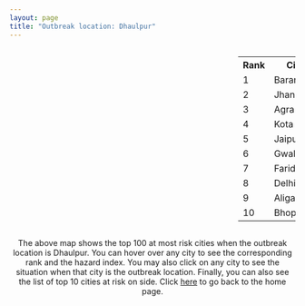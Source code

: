 ```yaml
---
layout: page
title: "Outbreak location: Dhaulpur"
---
```

<div style="width: 100%; overflow: auto;">
<div style="width: 75%; float: left;">
<div id="mapid">
<script src="https://buda-magenta.github.io/hazard_map/load_map.js"></script>

<script>
var marker_outbreak = L.marker([26.653396, 77.624206],{"autoPan": true}).addTo(map); marker_outbreak.bindTooltip("Dhaulpur").openTooltip();

var circle_1 = L.circle([24.917151, 76.696403], {"pane": "markerPane", "color": "red", "fill": true, "fillOpacity": 0.2, "fillRule": "evenodd", "lineCap": "round", "lineJoin": "round", "opacity": 1.0, "radius": 187803, "stroke": true, "weight": 3}).addTo(map);
circle_1.bindTooltip("Baran<br>rank: 1<br>hazard index: 0.187804")
circle_1.bindPopup('<a href="https://buda-magenta.github.io/hazard_map/Baran">Baran</a>')

var circle_2 = L.circle([25.531031, 78.652689], {"pane": "markerPane", "color": "red", "fill": true, "fillOpacity": 0.2, "fillRule": "evenodd", "lineCap": "round", "lineJoin": "round", "opacity": 1.0, "radius": 49329, "stroke": true, "weight": 3}).addTo(map);
circle_2.bindTooltip("Jhansi<br>rank: 2<br>hazard index: 0.049329")
circle_2.bindPopup('<a href="https://buda-magenta.github.io/hazard_map/Jhansi">Jhansi</a>')

var circle_3 = L.circle([27.175255, 78.009816], {"pane": "markerPane", "color": "red", "fill": true, "fillOpacity": 0.2, "fillRule": "evenodd", "lineCap": "round", "lineJoin": "round", "opacity": 1.0, "radius": 33053, "stroke": true, "weight": 3}).addTo(map);
circle_3.bindTooltip("Agra<br>rank: 3<br>hazard index: 0.033054")
circle_3.bindPopup('<a href="https://buda-magenta.github.io/hazard_map/Agra">Agra</a>')

var circle_4 = L.circle([25.196826, 76.000893], {"pane": "markerPane", "color": "red", "fill": true, "fillOpacity": 0.2, "fillRule": "evenodd", "lineCap": "round", "lineJoin": "round", "opacity": 1.0, "radius": 30446, "stroke": true, "weight": 3}).addTo(map);
circle_4.bindTooltip("Kota<br>rank: 4<br>hazard index: 0.030446")
circle_4.bindPopup('<a href="https://buda-magenta.github.io/hazard_map/Kota">Kota</a>')

var circle_5 = L.circle([26.915458, 75.818982], {"pane": "markerPane", "color": "red", "fill": true, "fillOpacity": 0.2, "fillRule": "evenodd", "lineCap": "round", "lineJoin": "round", "opacity": 1.0, "radius": 21242, "stroke": true, "weight": 3}).addTo(map);
circle_5.bindTooltip("Jaipur<br>rank: 5<br>hazard index: 0.021242")
circle_5.bindPopup('<a href="https://buda-magenta.github.io/hazard_map/Jaipur">Jaipur</a>')

var circle_6 = L.circle([26.203725, 78.157363], {"pane": "markerPane", "color": "red", "fill": true, "fillOpacity": 0.2, "fillRule": "evenodd", "lineCap": "round", "lineJoin": "round", "opacity": 1.0, "radius": 19194, "stroke": true, "weight": 3}).addTo(map);
circle_6.bindTooltip("Gwalior<br>rank: 6<br>hazard index: 0.019195")
circle_6.bindPopup('<a href="https://buda-magenta.github.io/hazard_map/Gwalior">Gwalior</a>')

var circle_7 = L.circle([28.402979, 77.310384], {"pane": "markerPane", "color": "red", "fill": true, "fillOpacity": 0.2, "fillRule": "evenodd", "lineCap": "round", "lineJoin": "round", "opacity": 1.0, "radius": 9714, "stroke": true, "weight": 3}).addTo(map);
circle_7.bindTooltip("Faridabad<br>rank: 7<br>hazard index: 0.009714")
circle_7.bindPopup('<a href="https://buda-magenta.github.io/hazard_map/Faridabad">Faridabad</a>')

var circle_8 = L.circle([28.651718, 77.221939], {"pane": "markerPane", "color": "red", "fill": true, "fillOpacity": 0.2, "fillRule": "evenodd", "lineCap": "round", "lineJoin": "round", "opacity": 1.0, "radius": 6049, "stroke": true, "weight": 3}).addTo(map);
circle_8.bindTooltip("Delhi<br>rank: 8<br>hazard index: 0.006049")
circle_8.bindPopup('<a href="https://buda-magenta.github.io/hazard_map/Delhi">Delhi</a>')

var circle_9 = L.circle([27.876990, 78.137290], {"pane": "markerPane", "color": "red", "fill": true, "fillOpacity": 0.2, "fillRule": "evenodd", "lineCap": "round", "lineJoin": "round", "opacity": 1.0, "radius": 5759, "stroke": true, "weight": 3}).addTo(map);
circle_9.bindTooltip("Aligarh<br>rank: 9<br>hazard index: 0.005760")
circle_9.bindPopup('<a href="https://buda-magenta.github.io/hazard_map/Aligarh">Aligarh</a>')

var circle_10 = L.circle([23.258486, 77.401989], {"pane": "markerPane", "color": "red", "fill": true, "fillOpacity": 0.2, "fillRule": "evenodd", "lineCap": "round", "lineJoin": "round", "opacity": 1.0, "radius": 4857, "stroke": true, "weight": 3}).addTo(map);
circle_10.bindTooltip("Bhopal<br>rank: 10<br>hazard index: 0.004857")
circle_10.bindPopup('<a href="https://buda-magenta.github.io/hazard_map/Bhopal">Bhopal</a>')

var circle_11 = L.circle([24.500000, 77.500000], {"pane": "markerPane", "color": "red", "fill": true, "fillOpacity": 0.2, "fillRule": "evenodd", "lineCap": "round", "lineJoin": "round", "opacity": 1.0, "radius": 4242, "stroke": true, "weight": 3}).addTo(map);
circle_11.bindTooltip("Guna<br>rank: 11<br>hazard index: 0.004242")
circle_11.bindPopup('<a href="https://buda-magenta.github.io/hazard_map/Guna">Guna</a>')

var circle_12 = L.circle([27.177366, 78.389912], {"pane": "markerPane", "color": "red", "fill": true, "fillOpacity": 0.2, "fillRule": "evenodd", "lineCap": "round", "lineJoin": "round", "opacity": 1.0, "radius": 3985, "stroke": true, "weight": 3}).addTo(map);
circle_12.bindTooltip("Firozabad<br>rank: 12<br>hazard index: 0.003986")
circle_12.bindPopup('<a href="https://buda-magenta.github.io/hazard_map/Firozabad">Firozabad</a>')

var circle_13 = L.circle([26.166667, 77.500000], {"pane": "markerPane", "color": "red", "fill": true, "fillOpacity": 0.2, "fillRule": "evenodd", "lineCap": "round", "lineJoin": "round", "opacity": 1.0, "radius": 3651, "stroke": true, "weight": 3}).addTo(map);
circle_13.bindTooltip("Morena<br>rank: 13<br>hazard index: 0.003651")
circle_13.bindPopup('<a href="https://buda-magenta.github.io/hazard_map/Morena">Morena</a>')

var circle_14 = L.circle([26.229141, 76.304533], {"pane": "markerPane", "color": "red", "fill": true, "fillOpacity": 0.2, "fillRule": "evenodd", "lineCap": "round", "lineJoin": "round", "opacity": 1.0, "radius": 3355, "stroke": true, "weight": 3}).addTo(map);
circle_14.bindTooltip("Sawai Madhopur<br>rank: 14<br>hazard index: 0.003355")
circle_14.bindPopup('<a href="https://buda-magenta.github.io/hazard_map/Sawai_Madhopur">Sawai Madhopur</a>')

var circle_15 = L.circle([26.460914, 80.321759], {"pane": "markerPane", "color": "red", "fill": true, "fillOpacity": 0.2, "fillRule": "evenodd", "lineCap": "round", "lineJoin": "round", "opacity": 1.0, "radius": 3206, "stroke": true, "weight": 3}).addTo(map);
circle_15.bindTooltip("Kanpur<br>rank: 15<br>hazard index: 0.003207")
circle_15.bindPopup('<a href="https://buda-magenta.github.io/hazard_map/Kanpur">Kanpur</a>')

var circle_16 = L.circle([27.633333, 77.583333], {"pane": "markerPane", "color": "red", "fill": true, "fillOpacity": 0.2, "fillRule": "evenodd", "lineCap": "round", "lineJoin": "round", "opacity": 1.0, "radius": 2577, "stroke": true, "weight": 3}).addTo(map);
circle_16.bindTooltip("Mathura<br>rank: 16<br>hazard index: 0.002577")
circle_16.bindPopup('<a href="https://buda-magenta.github.io/hazard_map/Mathura">Mathura</a>')

var circle_17 = L.circle([27.639077, 76.614452], {"pane": "markerPane", "color": "red", "fill": true, "fillOpacity": 0.2, "fillRule": "evenodd", "lineCap": "round", "lineJoin": "round", "opacity": 1.0, "radius": 2081, "stroke": true, "weight": 3}).addTo(map);
circle_17.bindTooltip("Alwar<br>rank: 17<br>hazard index: 0.002081")
circle_17.bindPopup('<a href="https://buda-magenta.github.io/hazard_map/Alwar">Alwar</a>')

var circle_18 = L.circle([27.265212, 77.369126], {"pane": "markerPane", "color": "red", "fill": true, "fillOpacity": 0.2, "fillRule": "evenodd", "lineCap": "round", "lineJoin": "round", "opacity": 1.0, "radius": 1742, "stroke": true, "weight": 3}).addTo(map);
circle_18.bindTooltip("Bharatpur<br>rank: 18<br>hazard index: 0.001743")
circle_18.bindPopup('<a href="https://buda-magenta.github.io/hazard_map/Bharatpur">Bharatpur</a>')

var circle_19 = L.circle([26.718324, 79.090254], {"pane": "markerPane", "color": "red", "fill": true, "fillOpacity": 0.2, "fillRule": "evenodd", "lineCap": "round", "lineJoin": "round", "opacity": 1.0, "radius": 1701, "stroke": true, "weight": 3}).addTo(map);
circle_19.bindTooltip("Etawah<br>rank: 19<br>hazard index: 0.001701")
circle_19.bindPopup('<a href="https://buda-magenta.github.io/hazard_map/Etawah">Etawah</a>')

var circle_20 = L.circle([23.480592, 74.917790], {"pane": "markerPane", "color": "red", "fill": true, "fillOpacity": 0.2, "fillRule": "evenodd", "lineCap": "round", "lineJoin": "round", "opacity": 1.0, "radius": 1618, "stroke": true, "weight": 3}).addTo(map);
circle_20.bindTooltip("Ratlam<br>rank: 20<br>hazard index: 0.001619")
circle_20.bindPopup('<a href="https://buda-magenta.github.io/hazard_map/Ratlam">Ratlam</a>')

var circle_21 = L.circle([28.388861, 77.974798], {"pane": "markerPane", "color": "red", "fill": true, "fillOpacity": 0.2, "fillRule": "evenodd", "lineCap": "round", "lineJoin": "round", "opacity": 1.0, "radius": 1470, "stroke": true, "weight": 3}).addTo(map);
circle_21.bindTooltip("Bulandshahr<br>rank: 21<br>hazard index: 0.001471")
circle_21.bindPopup('<a href="https://buda-magenta.github.io/hazard_map/Bulandshahr">Bulandshahr</a>')

var circle_22 = L.circle([26.500000, 78.750000], {"pane": "markerPane", "color": "red", "fill": true, "fillOpacity": 0.2, "fillRule": "evenodd", "lineCap": "round", "lineJoin": "round", "opacity": 1.0, "radius": 1302, "stroke": true, "weight": 3}).addTo(map);
circle_22.bindTooltip("Bhind<br>rank: 22<br>hazard index: 0.001303")
circle_22.bindPopup('<a href="https://buda-magenta.github.io/hazard_map/Bhind">Bhind</a>')

var circle_23 = L.circle([25.935955, 79.424328], {"pane": "markerPane", "color": "red", "fill": true, "fillOpacity": 0.2, "fillRule": "evenodd", "lineCap": "round", "lineJoin": "round", "opacity": 1.0, "radius": 1235, "stroke": true, "weight": 3}).addTo(map);
circle_23.bindTooltip("Orai<br>rank: 23<br>hazard index: 0.001236")
circle_23.bindPopup('<a href="https://buda-magenta.github.io/hazard_map/Orai">Orai</a>')

var circle_24 = L.circle([25.375241, 77.828119], {"pane": "markerPane", "color": "red", "fill": true, "fillOpacity": 0.2, "fillRule": "evenodd", "lineCap": "round", "lineJoin": "round", "opacity": 1.0, "radius": 1218, "stroke": true, "weight": 3}).addTo(map);
circle_24.bindTooltip("Shivpuri<br>rank: 24<br>hazard index: 0.001219")
circle_24.bindPopup('<a href="https://buda-magenta.github.io/hazard_map/Shivpuri">Shivpuri</a>')

var circle_25 = L.circle([28.457876, 79.405571], {"pane": "markerPane", "color": "red", "fill": true, "fillOpacity": 0.2, "fillRule": "evenodd", "lineCap": "round", "lineJoin": "round", "opacity": 1.0, "radius": 1183, "stroke": true, "weight": 3}).addTo(map);
circle_25.bindTooltip("Bareilly<br>rank: 25<br>hazard index: 0.001184")
circle_25.bindPopup('<a href="https://buda-magenta.github.io/hazard_map/Bareilly">Bareilly</a>')

var circle_26 = L.circle([25.438130, 81.833800], {"pane": "markerPane", "color": "red", "fill": true, "fillOpacity": 0.2, "fillRule": "evenodd", "lineCap": "round", "lineJoin": "round", "opacity": 1.0, "radius": 1007, "stroke": true, "weight": 3}).addTo(map);
circle_26.bindTooltip("Allahabad<br>rank: 26<br>hazard index: 0.001008")
circle_26.bindPopup('<a href="https://buda-magenta.github.io/hazard_map/Allahabad">Allahabad</a>')

var circle_27 = L.circle([25.750000, 78.500000], {"pane": "markerPane", "color": "red", "fill": true, "fillOpacity": 0.2, "fillRule": "evenodd", "lineCap": "round", "lineJoin": "round", "opacity": 1.0, "radius": 982, "stroke": true, "weight": 3}).addTo(map);
circle_27.bindTooltip("Datia<br>rank: 27<br>hazard index: 0.000983")
circle_27.bindPopup('<a href="https://buda-magenta.github.io/hazard_map/Datia">Datia</a>')

var circle_28 = L.circle([26.469100, 74.639000], {"pane": "markerPane", "color": "red", "fill": true, "fillOpacity": 0.2, "fillRule": "evenodd", "lineCap": "round", "lineJoin": "round", "opacity": 1.0, "radius": 976, "stroke": true, "weight": 3}).addTo(map);
circle_28.bindTooltip("Ajmer<br>rank: 28<br>hazard index: 0.000977")
circle_28.bindPopup('<a href="https://buda-magenta.github.io/hazard_map/Ajmer">Ajmer</a>')

var circle_29 = L.circle([28.195647, 76.616518], {"pane": "markerPane", "color": "red", "fill": true, "fillOpacity": 0.2, "fillRule": "evenodd", "lineCap": "round", "lineJoin": "round", "opacity": 1.0, "radius": 944, "stroke": true, "weight": 3}).addTo(map);
circle_29.bindTooltip("Rewari<br>rank: 29<br>hazard index: 0.000944")
circle_29.bindPopup('<a href="https://buda-magenta.github.io/hazard_map/Rewari">Rewari</a>')

var circle_30 = L.circle([26.732501, 77.036312], {"pane": "markerPane", "color": "red", "fill": true, "fillOpacity": 0.2, "fillRule": "evenodd", "lineCap": "round", "lineJoin": "round", "opacity": 1.0, "radius": 941, "stroke": true, "weight": 3}).addTo(map);
circle_30.bindTooltip("Hindaun<br>rank: 30<br>hazard index: 0.000941")
circle_30.bindPopup('<a href="https://buda-magenta.github.io/hazard_map/Hindaun">Hindaun</a>')

var circle_31 = L.circle([22.720362, 75.868200], {"pane": "markerPane", "color": "red", "fill": true, "fillOpacity": 0.2, "fillRule": "evenodd", "lineCap": "round", "lineJoin": "round", "opacity": 1.0, "radius": 930, "stroke": true, "weight": 3}).addTo(map);
circle_31.bindTooltip("Indore<br>rank: 31<br>hazard index: 0.000930")
circle_31.bindPopup('<a href="https://buda-magenta.github.io/hazard_map/Indore">Indore</a>')

var circle_32 = L.circle([27.573243, 78.111739], {"pane": "markerPane", "color": "red", "fill": true, "fillOpacity": 0.2, "fillRule": "evenodd", "lineCap": "round", "lineJoin": "round", "opacity": 1.0, "radius": 907, "stroke": true, "weight": 3}).addTo(map);
circle_32.bindTooltip("Hathras<br>rank: 32<br>hazard index: 0.000908")
circle_32.bindPopup('<a href="https://buda-magenta.github.io/hazard_map/Hathras">Hathras</a>')

var circle_33 = L.circle([28.176959, 77.373112], {"pane": "markerPane", "color": "red", "fill": true, "fillOpacity": 0.2, "fillRule": "evenodd", "lineCap": "round", "lineJoin": "round", "opacity": 1.0, "radius": 866, "stroke": true, "weight": 3}).addTo(map);
circle_33.bindTooltip("Palwal<br>rank: 33<br>hazard index: 0.000866")
circle_33.bindPopup('<a href="https://buda-magenta.github.io/hazard_map/Palwal">Palwal</a>')

var circle_34 = L.circle([23.587548, 75.675679], {"pane": "markerPane", "color": "red", "fill": true, "fillOpacity": 0.2, "fillRule": "evenodd", "lineCap": "round", "lineJoin": "round", "opacity": 1.0, "radius": 773, "stroke": true, "weight": 3}).addTo(map);
circle_34.bindTooltip("Nagda<br>rank: 34<br>hazard index: 0.000774")
circle_34.bindPopup('<a href="https://buda-magenta.github.io/hazard_map/Nagda">Nagda</a>')

var circle_35 = L.circle([23.160894, 79.949770], {"pane": "markerPane", "color": "red", "fill": true, "fillOpacity": 0.2, "fillRule": "evenodd", "lineCap": "round", "lineJoin": "round", "opacity": 1.0, "radius": 764, "stroke": true, "weight": 3}).addTo(map);
circle_35.bindTooltip("Jabalpur<br>rank: 35<br>hazard index: 0.000764")
circle_35.bindPopup('<a href="https://buda-magenta.github.io/hazard_map/Jabalpur">Jabalpur</a>')

var circle_36 = L.circle([24.700385, 78.518668], {"pane": "markerPane", "color": "red", "fill": true, "fillOpacity": 0.2, "fillRule": "evenodd", "lineCap": "round", "lineJoin": "round", "opacity": 1.0, "radius": 755, "stroke": true, "weight": 3}).addTo(map);
circle_36.bindTooltip("Lalitpur<br>rank: 36<br>hazard index: 0.000756")
circle_36.bindPopup('<a href="https://buda-magenta.github.io/hazard_map/Lalitpur">Lalitpur</a>')

var circle_37 = L.circle([27.036604, 78.651436], {"pane": "markerPane", "color": "red", "fill": true, "fillOpacity": 0.2, "fillRule": "evenodd", "lineCap": "round", "lineJoin": "round", "opacity": 1.0, "radius": 718, "stroke": true, "weight": 3}).addTo(map);
circle_37.bindTooltip("Shikohabad<br>rank: 37<br>hazard index: 0.000719")
circle_37.bindPopup('<a href="https://buda-magenta.github.io/hazard_map/Shikohabad">Shikohabad</a>')

var circle_38 = L.circle([24.935635, 82.647701], {"pane": "markerPane", "color": "red", "fill": true, "fillOpacity": 0.2, "fillRule": "evenodd", "lineCap": "round", "lineJoin": "round", "opacity": 1.0, "radius": 713, "stroke": true, "weight": 3}).addTo(map);
circle_38.bindTooltip("Mirzapur<br>rank: 38<br>hazard index: 0.000714")
circle_38.bindPopup('<a href="https://buda-magenta.github.io/hazard_map/Mirzapur">Mirzapur</a>')

var circle_39 = L.circle([26.838100, 80.934600], {"pane": "markerPane", "color": "red", "fill": true, "fillOpacity": 0.2, "fillRule": "evenodd", "lineCap": "round", "lineJoin": "round", "opacity": 1.0, "radius": 663, "stroke": true, "weight": 3}).addTo(map);
circle_39.bindTooltip("Lucknow<br>rank: 39<br>hazard index: 0.000663")
circle_39.bindPopup('<a href="https://buda-magenta.github.io/hazard_map/Lucknow">Lucknow</a>')

var circle_40 = L.circle([26.296772, 73.035143], {"pane": "markerPane", "color": "red", "fill": true, "fillOpacity": 0.2, "fillRule": "evenodd", "lineCap": "round", "lineJoin": "round", "opacity": 1.0, "radius": 652, "stroke": true, "weight": 3}).addTo(map);
circle_40.bindTooltip("Jodhpur<br>rank: 40<br>hazard index: 0.000653")
circle_40.bindPopup('<a href="https://buda-magenta.github.io/hazard_map/Jodhpur">Jodhpur</a>')

var circle_41 = L.circle([27.209822, 79.048137], {"pane": "markerPane", "color": "red", "fill": true, "fillOpacity": 0.2, "fillRule": "evenodd", "lineCap": "round", "lineJoin": "round", "opacity": 1.0, "radius": 614, "stroke": true, "weight": 3}).addTo(map);
circle_41.bindTooltip("Mainpuri<br>rank: 41<br>hazard index: 0.000615")
circle_41.bindPopup('<a href="https://buda-magenta.github.io/hazard_map/Mainpuri">Mainpuri</a>')

var circle_42 = L.circle([29.154148, 77.305954], {"pane": "markerPane", "color": "red", "fill": true, "fillOpacity": 0.2, "fillRule": "evenodd", "lineCap": "round", "lineJoin": "round", "opacity": 1.0, "radius": 585, "stroke": true, "weight": 3}).addTo(map);
circle_42.bindTooltip("Baraut<br>rank: 42<br>hazard index: 0.000586")
circle_42.bindPopup('<a href="https://buda-magenta.github.io/hazard_map/Baraut">Baraut</a>')

var circle_43 = L.circle([25.476300, 80.339500], {"pane": "markerPane", "color": "red", "fill": true, "fillOpacity": 0.2, "fillRule": "evenodd", "lineCap": "round", "lineJoin": "round", "opacity": 1.0, "radius": 534, "stroke": true, "weight": 3}).addTo(map);
circle_43.bindTooltip("Banda<br>rank: 43<br>hazard index: 0.000535")
circle_43.bindPopup('<a href="https://buda-magenta.github.io/hazard_map/Banda">Banda</a>')

var circle_44 = L.circle([28.205907, 77.875714], {"pane": "markerPane", "color": "red", "fill": true, "fillOpacity": 0.2, "fillRule": "evenodd", "lineCap": "round", "lineJoin": "round", "opacity": 1.0, "radius": 446, "stroke": true, "weight": 3}).addTo(map);
circle_44.bindTooltip("Khurja<br>rank: 44<br>hazard index: 0.000447")
circle_44.bindPopup('<a href="https://buda-magenta.github.io/hazard_map/Khurja">Khurja</a>')

var circle_45 = L.circle([26.122147, 75.663754], {"pane": "markerPane", "color": "red", "fill": true, "fillOpacity": 0.2, "fillRule": "evenodd", "lineCap": "round", "lineJoin": "round", "opacity": 1.0, "radius": 427, "stroke": true, "weight": 3}).addTo(map);
circle_45.bindTooltip("Tonk<br>rank: 45<br>hazard index: 0.000428")
circle_45.bindPopup('<a href="https://buda-magenta.github.io/hazard_map/Tonk">Tonk</a>')

var circle_46 = L.circle([27.883846, 78.634890], {"pane": "markerPane", "color": "red", "fill": true, "fillOpacity": 0.2, "fillRule": "evenodd", "lineCap": "round", "lineJoin": "round", "opacity": 1.0, "radius": 422, "stroke": true, "weight": 3}).addTo(map);
circle_46.bindTooltip("Kasganj<br>rank: 46<br>hazard index: 0.000422")
circle_46.bindPopup('<a href="https://buda-magenta.github.io/hazard_map/Kasganj">Kasganj</a>')

var circle_47 = L.circle([23.916667, 78.000000], {"pane": "markerPane", "color": "red", "fill": true, "fillOpacity": 0.2, "fillRule": "evenodd", "lineCap": "round", "lineJoin": "round", "opacity": 1.0, "radius": 421, "stroke": true, "weight": 3}).addTo(map);
circle_47.bindTooltip("Vidisha<br>rank: 47<br>hazard index: 0.000422")
circle_47.bindPopup('<a href="https://buda-magenta.github.io/hazard_map/Vidisha">Vidisha</a>')

var circle_48 = L.circle([19.075990, 72.877393], {"pane": "markerPane", "color": "red", "fill": true, "fillOpacity": 0.2, "fillRule": "evenodd", "lineCap": "round", "lineJoin": "round", "opacity": 1.0, "radius": 385, "stroke": true, "weight": 3}).addTo(map);
circle_48.bindTooltip("Mumbai<br>rank: 48<br>hazard index: 0.000385")
circle_48.bindPopup('<a href="https://buda-magenta.github.io/hazard_map/Mumbai">Mumbai</a>')

var circle_49 = L.circle([21.149813, 79.082056], {"pane": "markerPane", "color": "red", "fill": true, "fillOpacity": 0.2, "fillRule": "evenodd", "lineCap": "round", "lineJoin": "round", "opacity": 1.0, "radius": 383, "stroke": true, "weight": 3}).addTo(map);
circle_49.bindTooltip("Nagpur<br>rank: 49<br>hazard index: 0.000384")
circle_49.bindPopup('<a href="https://buda-magenta.github.io/hazard_map/Nagpur">Nagpur</a>')

var circle_50 = L.circle([24.265131, 75.387182], {"pane": "markerPane", "color": "red", "fill": true, "fillOpacity": 0.2, "fillRule": "evenodd", "lineCap": "round", "lineJoin": "round", "opacity": 1.0, "radius": 350, "stroke": true, "weight": 3}).addTo(map);
circle_50.bindTooltip("Mandsaur<br>rank: 50<br>hazard index: 0.000351")
circle_50.bindPopup('<a href="https://buda-magenta.github.io/hazard_map/Mandsaur">Mandsaur</a>')

var circle_51 = L.circle([23.021624, 72.579707], {"pane": "markerPane", "color": "red", "fill": true, "fillOpacity": 0.2, "fillRule": "evenodd", "lineCap": "round", "lineJoin": "round", "opacity": 1.0, "radius": 348, "stroke": true, "weight": 3}).addTo(map);
circle_51.bindTooltip("Ahmedabad<br>rank: 51<br>hazard index: 0.000349")
circle_51.bindPopup('<a href="https://buda-magenta.github.io/hazard_map/Ahmedabad">Ahmedabad</a>')

var circle_52 = L.circle([24.500000, 74.500000], {"pane": "markerPane", "color": "red", "fill": true, "fillOpacity": 0.2, "fillRule": "evenodd", "lineCap": "round", "lineJoin": "round", "opacity": 1.0, "radius": 324, "stroke": true, "weight": 3}).addTo(map);
circle_52.bindTooltip("Chittaurgarh<br>rank: 52<br>hazard index: 0.000325")
circle_52.bindPopup('<a href="https://buda-magenta.github.io/hazard_map/Chittaurgarh">Chittaurgarh</a>')

var circle_53 = L.circle([24.462465, 74.850114], {"pane": "markerPane", "color": "red", "fill": true, "fillOpacity": 0.2, "fillRule": "evenodd", "lineCap": "round", "lineJoin": "round", "opacity": 1.0, "radius": 317, "stroke": true, "weight": 3}).addTo(map);
circle_53.bindTooltip("Nimach<br>rank: 53<br>hazard index: 0.000318")
circle_53.bindPopup('<a href="https://buda-magenta.github.io/hazard_map/Nimach">Nimach</a>')

var circle_54 = L.circle([23.809612, 78.759114], {"pane": "markerPane", "color": "red", "fill": true, "fillOpacity": 0.2, "fillRule": "evenodd", "lineCap": "round", "lineJoin": "round", "opacity": 1.0, "radius": 306, "stroke": true, "weight": 3}).addTo(map);
circle_54.bindTooltip("Sagar<br>rank: 54<br>hazard index: 0.000306")
circle_54.bindPopup('<a href="https://buda-magenta.github.io/hazard_map/Sagar">Sagar</a>')

var circle_55 = L.circle([28.863842, 78.805778], {"pane": "markerPane", "color": "red", "fill": true, "fillOpacity": 0.2, "fillRule": "evenodd", "lineCap": "round", "lineJoin": "round", "opacity": 1.0, "radius": 290, "stroke": true, "weight": 3}).addTo(map);
circle_55.bindTooltip("Moradabad<br>rank: 55<br>hazard index: 0.000291")
circle_55.bindPopup('<a href="https://buda-magenta.github.io/hazard_map/Moradabad">Moradabad</a>')

var circle_56 = L.circle([28.015929, 73.317137], {"pane": "markerPane", "color": "red", "fill": true, "fillOpacity": 0.2, "fillRule": "evenodd", "lineCap": "round", "lineJoin": "round", "opacity": 1.0, "radius": 266, "stroke": true, "weight": 3}).addTo(map);
circle_56.bindTooltip("Bikaner<br>rank: 56<br>hazard index: 0.000266")
circle_56.bindPopup('<a href="https://buda-magenta.github.io/hazard_map/Bikaner">Bikaner</a>')

var circle_57 = L.circle([30.909016, 75.851601], {"pane": "markerPane", "color": "red", "fill": true, "fillOpacity": 0.2, "fillRule": "evenodd", "lineCap": "round", "lineJoin": "round", "opacity": 1.0, "radius": 255, "stroke": true, "weight": 3}).addTo(map);
circle_57.bindTooltip("Ludhiana<br>rank: 57<br>hazard index: 0.000255")
circle_57.bindPopup('<a href="https://buda-magenta.github.io/hazard_map/Ludhiana">Ludhiana</a>')

var circle_58 = L.circle([25.500000, 75.833333], {"pane": "markerPane", "color": "red", "fill": true, "fillOpacity": 0.2, "fillRule": "evenodd", "lineCap": "round", "lineJoin": "round", "opacity": 1.0, "radius": 242, "stroke": true, "weight": 3}).addTo(map);
circle_58.bindTooltip("Bundi<br>rank: 58<br>hazard index: 0.000242")
circle_58.bindPopup('<a href="https://buda-magenta.github.io/hazard_map/Bundi">Bundi</a>')

var circle_59 = L.circle([25.488773, 74.699613], {"pane": "markerPane", "color": "red", "fill": true, "fillOpacity": 0.2, "fillRule": "evenodd", "lineCap": "round", "lineJoin": "round", "opacity": 1.0, "radius": 233, "stroke": true, "weight": 3}).addTo(map);
circle_59.bindTooltip("Bhilwara<br>rank: 59<br>hazard index: 0.000233")
circle_59.bindPopup('<a href="https://buda-magenta.github.io/hazard_map/Bhilwara">Bhilwara</a>')

var circle_60 = L.circle([26.588559, 74.861097], {"pane": "markerPane", "color": "red", "fill": true, "fillOpacity": 0.2, "fillRule": "evenodd", "lineCap": "round", "lineJoin": "round", "opacity": 1.0, "radius": 230, "stroke": true, "weight": 3}).addTo(map);
circle_60.bindTooltip("Kishangarh<br>rank: 60<br>hazard index: 0.000230")
circle_60.bindPopup('<a href="https://buda-magenta.github.io/hazard_map/Kishangarh">Kishangarh</a>')

var circle_61 = L.circle([27.662826, 75.027926], {"pane": "markerPane", "color": "red", "fill": true, "fillOpacity": 0.2, "fillRule": "evenodd", "lineCap": "round", "lineJoin": "round", "opacity": 1.0, "radius": 227, "stroke": true, "weight": 3}).addTo(map);
circle_61.bindTooltip("Sikar<br>rank: 61<br>hazard index: 0.000227")
circle_61.bindPopup('<a href="https://buda-magenta.github.io/hazard_map/Sikar">Sikar</a>')

var circle_62 = L.circle([23.174597, 75.785142], {"pane": "markerPane", "color": "red", "fill": true, "fillOpacity": 0.2, "fillRule": "evenodd", "lineCap": "round", "lineJoin": "round", "opacity": 1.0, "radius": 192, "stroke": true, "weight": 3}).addTo(map);
circle_62.bindTooltip("Ujjain<br>rank: 62<br>hazard index: 0.000192")
circle_62.bindPopup('<a href="https://buda-magenta.github.io/hazard_map/Ujjain">Ujjain</a>')

var circle_63 = L.circle([23.833962, 80.392456], {"pane": "markerPane", "color": "red", "fill": true, "fillOpacity": 0.2, "fillRule": "evenodd", "lineCap": "round", "lineJoin": "round", "opacity": 1.0, "radius": 189, "stroke": true, "weight": 3}).addTo(map);
circle_63.bindTooltip("Murwara<br>rank: 63<br>hazard index: 0.000190")
circle_63.bindPopup('<a href="https://buda-magenta.github.io/hazard_map/Murwara">Murwara</a>')

var circle_64 = L.circle([18.521428, 73.854454], {"pane": "markerPane", "color": "red", "fill": true, "fillOpacity": 0.2, "fillRule": "evenodd", "lineCap": "round", "lineJoin": "round", "opacity": 1.0, "radius": 185, "stroke": true, "weight": 3}).addTo(map);
circle_64.bindTooltip("Pune<br>rank: 64<br>hazard index: 0.000185")
circle_64.bindPopup('<a href="https://buda-magenta.github.io/hazard_map/Pune">Pune</a>')

var circle_65 = L.circle([13.083694, 80.270186], {"pane": "markerPane", "color": "red", "fill": true, "fillOpacity": 0.2, "fillRule": "evenodd", "lineCap": "round", "lineJoin": "round", "opacity": 1.0, "radius": 184, "stroke": true, "weight": 3}).addTo(map);
circle_65.bindTooltip("Chennai<br>rank: 65<br>hazard index: 0.000184")
circle_65.bindPopup('<a href="https://buda-magenta.github.io/hazard_map/Chennai">Chennai</a>')

var circle_66 = L.circle([29.938447, 78.145298], {"pane": "markerPane", "color": "red", "fill": true, "fillOpacity": 0.2, "fillRule": "evenodd", "lineCap": "round", "lineJoin": "round", "opacity": 1.0, "radius": 180, "stroke": true, "weight": 3}).addTo(map);
circle_66.bindTooltip("Haridwar<br>rank: 66<br>hazard index: 0.000180")
circle_66.bindPopup('<a href="https://buda-magenta.github.io/hazard_map/Haridwar">Haridwar</a>')

var circle_67 = L.circle([28.428262, 77.002700], {"pane": "markerPane", "color": "red", "fill": true, "fillOpacity": 0.2, "fillRule": "evenodd", "lineCap": "round", "lineJoin": "round", "opacity": 1.0, "radius": 170, "stroke": true, "weight": 3}).addTo(map);
circle_67.bindTooltip("Gurgaon<br>rank: 67<br>hazard index: 0.000170")
circle_67.bindPopup('<a href="https://buda-magenta.github.io/hazard_map/Gurgaon">Gurgaon</a>')

var circle_68 = L.circle([25.954628, 83.647350], {"pane": "markerPane", "color": "red", "fill": true, "fillOpacity": 0.2, "fillRule": "evenodd", "lineCap": "round", "lineJoin": "round", "opacity": 1.0, "radius": 143, "stroke": true, "weight": 3}).addTo(map);
circle_68.bindTooltip("Maunath Bhanjan<br>rank: 68<br>hazard index: 0.000144")
circle_68.bindPopup('<a href="https://buda-magenta.github.io/hazard_map/Maunath_Bhanjan">Maunath Bhanjan</a>')

var circle_69 = L.circle([29.988077, 77.508130], {"pane": "markerPane", "color": "red", "fill": true, "fillOpacity": 0.2, "fillRule": "evenodd", "lineCap": "round", "lineJoin": "round", "opacity": 1.0, "radius": 143, "stroke": true, "weight": 3}).addTo(map);
circle_69.bindTooltip("Saharanpur<br>rank: 69<br>hazard index: 0.000143")
circle_69.bindPopup('<a href="https://buda-magenta.github.io/hazard_map/Saharanpur">Saharanpur</a>')

var circle_70 = L.circle([24.578721, 73.686257], {"pane": "markerPane", "color": "red", "fill": true, "fillOpacity": 0.2, "fillRule": "evenodd", "lineCap": "round", "lineJoin": "round", "opacity": 1.0, "radius": 141, "stroke": true, "weight": 3}).addTo(map);
circle_70.bindTooltip("Udaipur<br>rank: 70<br>hazard index: 0.000142")
circle_70.bindPopup('<a href="https://buda-magenta.github.io/hazard_map/Udaipur">Udaipur</a>')

var circle_71 = L.circle([29.000653, 77.768229], {"pane": "markerPane", "color": "red", "fill": true, "fillOpacity": 0.2, "fillRule": "evenodd", "lineCap": "round", "lineJoin": "round", "opacity": 1.0, "radius": 139, "stroke": true, "weight": 3}).addTo(map);
circle_71.bindTooltip("Meerut<br>rank: 71<br>hazard index: 0.000139")
circle_71.bindPopup('<a href="https://buda-magenta.github.io/hazard_map/Meerut">Meerut</a>')

var circle_72 = L.circle([17.388786, 78.461065], {"pane": "markerPane", "color": "red", "fill": true, "fillOpacity": 0.2, "fillRule": "evenodd", "lineCap": "round", "lineJoin": "round", "opacity": 1.0, "radius": 137, "stroke": true, "weight": 3}).addTo(map);
circle_72.bindTooltip("Hyderabad<br>rank: 72<br>hazard index: 0.000138")
circle_72.bindPopup('<a href="https://buda-magenta.github.io/hazard_map/Hyderabad">Hyderabad</a>')

var circle_73 = L.circle([31.292011, 75.568058], {"pane": "markerPane", "color": "red", "fill": true, "fillOpacity": 0.2, "fillRule": "evenodd", "lineCap": "round", "lineJoin": "round", "opacity": 1.0, "radius": 136, "stroke": true, "weight": 3}).addTo(map);
circle_73.bindTooltip("Jalandhar<br>rank: 73<br>hazard index: 0.000136")
circle_73.bindPopup('<a href="https://buda-magenta.github.io/hazard_map/Jalandhar">Jalandhar</a>')

var circle_74 = L.circle([12.979120, 77.591300], {"pane": "markerPane", "color": "red", "fill": true, "fillOpacity": 0.2, "fillRule": "evenodd", "lineCap": "round", "lineJoin": "round", "opacity": 1.0, "radius": 134, "stroke": true, "weight": 3}).addTo(map);
circle_74.bindTooltip("Bangalore<br>rank: 74<br>hazard index: 0.000135")
circle_74.bindPopup('<a href="https://buda-magenta.github.io/hazard_map/Bangalore">Bangalore</a>')

var circle_75 = L.circle([25.335649, 83.007629], {"pane": "markerPane", "color": "red", "fill": true, "fillOpacity": 0.2, "fillRule": "evenodd", "lineCap": "round", "lineJoin": "round", "opacity": 1.0, "radius": 124, "stroke": true, "weight": 3}).addTo(map);
circle_75.bindTooltip("Varanasi<br>rank: 75<br>hazard index: 0.000125")
circle_75.bindPopup('<a href="https://buda-magenta.github.io/hazard_map/Varanasi">Varanasi</a>')

var circle_76 = L.circle([28.570784, 77.327107], {"pane": "markerPane", "color": "red", "fill": true, "fillOpacity": 0.2, "fillRule": "evenodd", "lineCap": "round", "lineJoin": "round", "opacity": 1.0, "radius": 120, "stroke": true, "weight": 3}).addTo(map);
circle_76.bindTooltip("Noida<br>rank: 76<br>hazard index: 0.000120")
circle_76.bindPopup('<a href="https://buda-magenta.github.io/hazard_map/Noida">Noida</a>')

var circle_77 = L.circle([20.843512, 75.525927], {"pane": "markerPane", "color": "red", "fill": true, "fillOpacity": 0.2, "fillRule": "evenodd", "lineCap": "round", "lineJoin": "round", "opacity": 1.0, "radius": 119, "stroke": true, "weight": 3}).addTo(map);
circle_77.bindTooltip("Jalgaon<br>rank: 77<br>hazard index: 0.000119")
circle_77.bindPopup('<a href="https://buda-magenta.github.io/hazard_map/Jalgaon">Jalgaon</a>')

var circle_78 = L.circle([27.912633, 79.746563], {"pane": "markerPane", "color": "red", "fill": true, "fillOpacity": 0.2, "fillRule": "evenodd", "lineCap": "round", "lineJoin": "round", "opacity": 1.0, "radius": 115, "stroke": true, "weight": 3}).addTo(map);
circle_78.bindTooltip("Shahjahanpur<br>rank: 78<br>hazard index: 0.000115")
circle_78.bindPopup('<a href="https://buda-magenta.github.io/hazard_map/Shahjahanpur">Shahjahanpur</a>')

var circle_79 = L.circle([21.237947, 81.633683], {"pane": "markerPane", "color": "red", "fill": true, "fillOpacity": 0.2, "fillRule": "evenodd", "lineCap": "round", "lineJoin": "round", "opacity": 1.0, "radius": 111, "stroke": true, "weight": 3}).addTo(map);
circle_79.bindTooltip("Raipur<br>rank: 79<br>hazard index: 0.000112")
circle_79.bindPopup('<a href="https://buda-magenta.github.io/hazard_map/Raipur">Raipur</a>')

var circle_80 = L.circle([31.634308, 74.873679], {"pane": "markerPane", "color": "red", "fill": true, "fillOpacity": 0.2, "fillRule": "evenodd", "lineCap": "round", "lineJoin": "round", "opacity": 1.0, "radius": 110, "stroke": true, "weight": 3}).addTo(map);
circle_80.bindTooltip("Amritsar<br>rank: 80<br>hazard index: 0.000110")
circle_80.bindPopup('<a href="https://buda-magenta.github.io/hazard_map/Amritsar">Amritsar</a>')

var circle_81 = L.circle([22.541418, 88.357691], {"pane": "markerPane", "color": "red", "fill": true, "fillOpacity": 0.2, "fillRule": "evenodd", "lineCap": "round", "lineJoin": "round", "opacity": 1.0, "radius": 110, "stroke": true, "weight": 3}).addTo(map);
circle_81.bindTooltip("Kolkata<br>rank: 81<br>hazard index: 0.000110")
circle_81.bindPopup('<a href="https://buda-magenta.github.io/hazard_map/Kolkata">Kolkata</a>')

var circle_82 = L.circle([27.437194, 79.489129], {"pane": "markerPane", "color": "red", "fill": true, "fillOpacity": 0.2, "fillRule": "evenodd", "lineCap": "round", "lineJoin": "round", "opacity": 1.0, "radius": 107, "stroke": true, "weight": 3}).addTo(map);
circle_82.bindTooltip("Farrukhabad<br>rank: 82<br>hazard index: 0.000108")
circle_82.bindPopup('<a href="https://buda-magenta.github.io/hazard_map/Farrukhabad">Farrukhabad</a>')

var circle_83 = L.circle([23.750000, 79.583333], {"pane": "markerPane", "color": "red", "fill": true, "fillOpacity": 0.2, "fillRule": "evenodd", "lineCap": "round", "lineJoin": "round", "opacity": 1.0, "radius": 106, "stroke": true, "weight": 3}).addTo(map);
circle_83.bindTooltip("Damoh<br>rank: 83<br>hazard index: 0.000107")
circle_83.bindPopup('<a href="https://buda-magenta.github.io/hazard_map/Damoh">Damoh</a>')

var circle_84 = L.circle([28.206144, 74.691907], {"pane": "markerPane", "color": "red", "fill": true, "fillOpacity": 0.2, "fillRule": "evenodd", "lineCap": "round", "lineJoin": "round", "opacity": 1.0, "radius": 99, "stroke": true, "weight": 3}).addTo(map);
circle_84.bindTooltip("Churu<br>rank: 84<br>hazard index: 0.000099")
circle_84.bindPopup('<a href="https://buda-magenta.github.io/hazard_map/Churu">Churu</a>')

var circle_85 = L.circle([26.671329, 83.364583], {"pane": "markerPane", "color": "red", "fill": true, "fillOpacity": 0.2, "fillRule": "evenodd", "lineCap": "round", "lineJoin": "round", "opacity": 1.0, "radius": 98, "stroke": true, "weight": 3}).addTo(map);
circle_85.bindTooltip("Gorakhpur<br>rank: 85<br>hazard index: 0.000098")
circle_85.bindPopup('<a href="https://buda-magenta.github.io/hazard_map/Gorakhpur">Gorakhpur</a>')

var circle_86 = L.circle([25.565691, 80.063489], {"pane": "markerPane", "color": "red", "fill": true, "fillOpacity": 0.2, "fillRule": "evenodd", "lineCap": "round", "lineJoin": "round", "opacity": 1.0, "radius": 93, "stroke": true, "weight": 3}).addTo(map);
circle_86.bindTooltip("Khanna<br>rank: 86<br>hazard index: 0.000094")
circle_86.bindPopup('<a href="https://buda-magenta.github.io/hazard_map/Khanna">Khanna</a>')

var circle_87 = L.circle([27.060786, 74.176675], {"pane": "markerPane", "color": "red", "fill": true, "fillOpacity": 0.2, "fillRule": "evenodd", "lineCap": "round", "lineJoin": "round", "opacity": 1.0, "radius": 90, "stroke": true, "weight": 3}).addTo(map);
circle_87.bindTooltip("Nagaur<br>rank: 87<br>hazard index: 0.000090")
circle_87.bindPopup('<a href="https://buda-magenta.github.io/hazard_map/Nagaur">Nagaur</a>')

var circle_88 = L.circle([28.733400, 77.298600], {"pane": "markerPane", "color": "red", "fill": true, "fillOpacity": 0.2, "fillRule": "evenodd", "lineCap": "round", "lineJoin": "round", "opacity": 1.0, "radius": 90, "stroke": true, "weight": 3}).addTo(map);
circle_88.bindTooltip("Loni<br>rank: 88<br>hazard index: 0.000090")
circle_88.bindPopup('<a href="https://buda-magenta.github.io/hazard_map/Loni">Loni</a>')

var circle_89 = L.circle([29.168807, 75.746110], {"pane": "markerPane", "color": "red", "fill": true, "fillOpacity": 0.2, "fillRule": "evenodd", "lineCap": "round", "lineJoin": "round", "opacity": 1.0, "radius": 80, "stroke": true, "weight": 3}).addTo(map);
circle_89.bindTooltip("Hisar<br>rank: 89<br>hazard index: 0.000081")
circle_89.bindPopup('<a href="https://buda-magenta.github.io/hazard_map/Hisar">Hisar</a>')

var circle_90 = L.circle([26.439874, 80.018000], {"pane": "markerPane", "color": "red", "fill": true, "fillOpacity": 0.2, "fillRule": "evenodd", "lineCap": "round", "lineJoin": "round", "opacity": 1.0, "radius": 78, "stroke": true, "weight": 3}).addTo(map);
circle_90.bindTooltip("Akbarpur<br>rank: 90<br>hazard index: 0.000078")
circle_90.bindPopup('<a href="https://buda-magenta.github.io/hazard_map/Akbarpur">Akbarpur</a>')

var circle_91 = L.circle([26.099214, 74.312704], {"pane": "markerPane", "color": "red", "fill": true, "fillOpacity": 0.2, "fillRule": "evenodd", "lineCap": "round", "lineJoin": "round", "opacity": 1.0, "radius": 77, "stroke": true, "weight": 3}).addTo(map);
circle_91.bindTooltip("Beawar<br>rank: 91<br>hazard index: 0.000077")
circle_91.bindPopup('<a href="https://buda-magenta.github.io/hazard_map/Beawar">Beawar</a>')

var circle_92 = L.circle([24.197443, 82.666145], {"pane": "markerPane", "color": "red", "fill": true, "fillOpacity": 0.2, "fillRule": "evenodd", "lineCap": "round", "lineJoin": "round", "opacity": 1.0, "radius": 76, "stroke": true, "weight": 3}).addTo(map);
circle_92.bindTooltip("Singrauli<br>rank: 92<br>hazard index: 0.000076")
circle_92.bindPopup('<a href="https://buda-magenta.github.io/hazard_map/Singrauli">Singrauli</a>')

var circle_93 = L.circle([20.266777, 85.843559], {"pane": "markerPane", "color": "red", "fill": true, "fillOpacity": 0.2, "fillRule": "evenodd", "lineCap": "round", "lineJoin": "round", "opacity": 1.0, "radius": 73, "stroke": true, "weight": 3}).addTo(map);
circle_93.bindTooltip("Bhubaneswar<br>rank: 93<br>hazard index: 0.000074")
circle_93.bindPopup('<a href="https://buda-magenta.github.io/hazard_map/Bhubaneswar">Bhubaneswar</a>')

var circle_94 = L.circle([27.701115, 74.464936], {"pane": "markerPane", "color": "red", "fill": true, "fillOpacity": 0.2, "fillRule": "evenodd", "lineCap": "round", "lineJoin": "round", "opacity": 1.0, "radius": 68, "stroke": true, "weight": 3}).addTo(map);
circle_94.bindTooltip("Sujangarh<br>rank: 94<br>hazard index: 0.000069")
circle_94.bindPopup('<a href="https://buda-magenta.github.io/hazard_map/Sujangarh">Sujangarh</a>')

var circle_95 = L.circle([22.383333, 82.133333], {"pane": "markerPane", "color": "red", "fill": true, "fillOpacity": 0.2, "fillRule": "evenodd", "lineCap": "round", "lineJoin": "round", "opacity": 1.0, "radius": 65, "stroke": true, "weight": 3}).addTo(map);
circle_95.bindTooltip("Bilaspur<br>rank: 95<br>hazard index: 0.000066")
circle_95.bindPopup('<a href="https://buda-magenta.github.io/hazard_map/Bilaspur">Bilaspur</a>')

var circle_96 = L.circle([23.000000, 76.166667], {"pane": "markerPane", "color": "red", "fill": true, "fillOpacity": 0.2, "fillRule": "evenodd", "lineCap": "round", "lineJoin": "round", "opacity": 1.0, "radius": 64, "stroke": true, "weight": 3}).addTo(map);
circle_96.bindTooltip("Dewas<br>rank: 96<br>hazard index: 0.000065")
circle_96.bindPopup('<a href="https://buda-magenta.github.io/hazard_map/Dewas">Dewas</a>')

var circle_97 = L.circle([28.901090, 76.580194], {"pane": "markerPane", "color": "red", "fill": true, "fillOpacity": 0.2, "fillRule": "evenodd", "lineCap": "round", "lineJoin": "round", "opacity": 1.0, "radius": 62, "stroke": true, "weight": 3}).addTo(map);
circle_97.bindTooltip("Rohtak<br>rank: 97<br>hazard index: 0.000062")
circle_97.bindPopup('<a href="https://buda-magenta.github.io/hazard_map/Rohtak">Rohtak</a>')

var circle_98 = L.circle([30.733442, 76.779714], {"pane": "markerPane", "color": "red", "fill": true, "fillOpacity": 0.2, "fillRule": "evenodd", "lineCap": "round", "lineJoin": "round", "opacity": 1.0, "radius": 59, "stroke": true, "weight": 3}).addTo(map);
circle_98.bindTooltip("Chandigarh<br>rank: 98<br>hazard index: 0.000059")
circle_98.bindPopup('<a href="https://buda-magenta.github.io/hazard_map/Chandigarh">Chandigarh</a>')

var circle_99 = L.circle([24.500000, 81.000000], {"pane": "markerPane", "color": "red", "fill": true, "fillOpacity": 0.2, "fillRule": "evenodd", "lineCap": "round", "lineJoin": "round", "opacity": 1.0, "radius": 58, "stroke": true, "weight": 3}).addTo(map);
circle_99.bindTooltip("Satna<br>rank: 99<br>hazard index: 0.000058")
circle_99.bindPopup('<a href="https://buda-magenta.github.io/hazard_map/Satna">Satna</a>')

var circle_100 = L.circle([22.275879, 79.721045], {"pane": "markerPane", "color": "red", "fill": true, "fillOpacity": 0.2, "fillRule": "evenodd", "lineCap": "round", "lineJoin": "round", "opacity": 1.0, "radius": 57, "stroke": true, "weight": 3}).addTo(map);
circle_100.bindTooltip("Seoni<br>rank: 100<br>hazard index: 0.000057")
circle_100.bindPopup('<a href="https://buda-magenta.github.io/hazard_map/Seoni">Seoni</a>')
</script>
</div>
</div>


<div style="width: 20%; float: right;">
<table>
<tr>
<th>Rank</th>
<th>City</th>
</tr>

<tr>
<td>1</td>
<td>Baran</td>
</tr>

<tr>
<td>2</td>
<td>Jhansi</td>
</tr>

<tr>
<td>3</td>
<td>Agra</td>
</tr>

<tr>
<td>4</td>
<td>Kota</td>
</tr>

<tr>
<td>5</td>
<td>Jaipur</td>
</tr>

<tr>
<td>6</td>
<td>Gwalior</td>
</tr>

<tr>
<td>7</td>
<td>Faridabad</td>
</tr>

<tr>
<td>8</td>
<td>Delhi</td>
</tr>

<tr>
<td>9</td>
<td>Aligarh</td>
</tr>

<tr>
<td>10</td>
<td>Bhopal</td>
</tr>

</table>
</div>
</div>


<p align="center"> The above map shows the top 100 at most risk cities when the outbreak location is Dhaulpur. You can hover over any city to see the corresponding rank and the hazard index. You may also click on any city to see the situation when that city is the outbreak location. Finally, you can also see the list of top 10 cities at risk on side.  Click <a href="https://buda-magenta.github.io/hazard_map/">here</a> to go back to the home page.
</p>